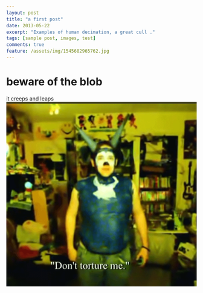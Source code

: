 ```yaml
---
layout: post
title: "a first post"
date: 2013-05-22
excerpt: "Examples of human decimation, a great cull ."
tags: [sample post, images, test]
comments: true
feature: /assets/img/1545682965762.jpg
---
```

# beware of the blob
it creeps and leaps
![test](/assets/img/kc507jp9hwua1.png)